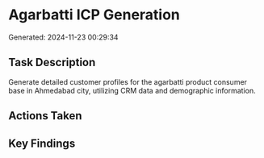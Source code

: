 # Agarbatti ICP Generation
Generated: 2024-11-23 00:29:34

## Task Description
Generate detailed customer profiles for the agarbatti product consumer base in Ahmedabad city, utilizing CRM data and demographic information.

## Actions Taken


## Key Findings

